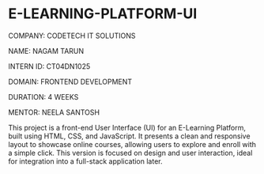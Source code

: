 # E-LEARNING-PLATFORM-UI

COMPANY: CODETECH IT SOLUTIONS

NAME: NAGAM TARUN

INTERN ID: CT04DN1025

DOMAIN: FRONTEND DEVELOPMENT

DURATION: 4 WEEKS

MENTOR: NEELA SANTOSH

This project is a front-end User Interface (UI) for an E-Learning Platform, built using HTML, CSS, and JavaScript. It presents a clean and responsive layout to showcase online courses, allowing users to explore and enroll with a simple click. This version is focused on design and user interaction, ideal for integration into a full-stack application later.

